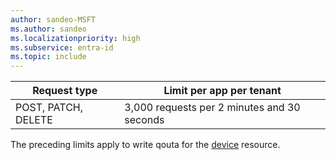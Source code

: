 ```yaml
---
author: sandeo-MSFT
ms.author: sandeo
ms.localizationpriority: high
ms.subservice: entra-id
ms.topic: include
---
```

<!-- markdownlint-disable MD041 -->

| Request type |Limit per app per tenant |
| ------------ |------------------------ |
| POST, PATCH, DELETE | 3,000 requests per 2 minutes and 30 seconds |

The preceding limits apply to write qouta for the [device](/graph/api/resources/device) resource.
